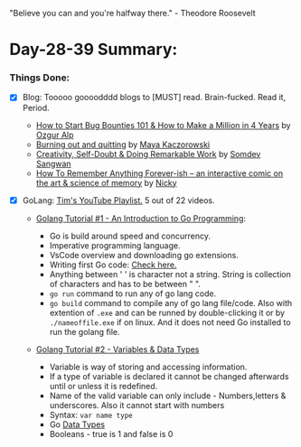 "Believe you can and you're halfway there." - Theodore Roosevelt

# Day-28-39 Summary:

### Things Done:

- [X] Blog: Tooooo goooodddd blogs to [MUST] read. Brain-fucked. Read it, Period.
  - [How to Start Bug Bounties 101 & How to Make a Million in 4 Years](https://ozguralp.medium.com/how-to-start-bug-bounties-101-how-to-make-a-million-in-4-years-e15ee62d6f4) by [Ozgur Alp](https://twitter.com/ozgur_bbh)
  - [Burning out and quitting](https://mayakaczorowski.com/blogs/burnout) by [Maya Kaczorowski](https://www.twitter.com/MayaKaczorowski)
  - [Creativity, Self-Doubt & Doing Remarkable Work](https://s0md3v.github.io/blog/creativity-and-self-doubt) by [Somdev Sangwan](https://twitter.com/s0md3v)
  - [How To Remember Anything Forever-ish – an interactive comic on the art & science of memory](https://ncase.me/remember/) by [Nicky](https://twitter.com/ncasenmare)


- [X] GoLang: [Tim's YouTube Playlist.](https://www.youtube.com/watch?v=75lJDVT1h0s&list=PLzMcBGfZo4-mtY_SE3HuzQJzuj4VlUG0q) 5 out of 22 videos.

  - [Golang Tutorial #1 - An Introduction to Go Programming](https://www.youtube.com/watch?v=75lJDVT1h0s&list=PLzMcBGfZo4-mtY_SE3HuzQJzuj4VlUG0q):
    - Go is build around speed and concurrency.
    - Imperative programming language.
    - VsCode overview and downloading go extensions. 
    - Writing first Go code: [Check here.](/Go/Learningbasics.go)
    - Anything between ' ' is character not a string. String is collection of characters and has to be between " ".
    - `go run` command to run any of go lang code.
    - `go build` command to compile any of go lang file/code. Also with extention of `.exe` and can be runned by double-clicking it or by `./nameoffile.exe` if on linux. And it does not need Go installed to run the golang file. 

  - [Golang Tutorial #2 - Variables & Data Types](https://www.youtube.com/watch?v=pM0-CMysa_M&list=PLzMcBGfZo4-mtY_SE3HuzQJzuj4VlUG0q&index=2)
    - Variable is way of storing and accessing information.
    - If a type of variable is declared it cannot be changed afterwards until or unless it is redefined.
    - Name of the valid variable can only include - Numbers,letters & underscores. Also it cannot start with numbers
    - Syntax: `var name type`
    - Go [Data Types](https://www.tutorialspoint.com/go/go_data_types.htm)
    - Booleans - true is 1 and false is 0
